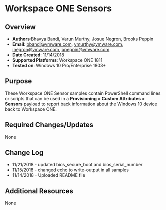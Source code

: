 # Workspace ONE Sensors

## Overview
- **Authors**:Bhavya Bandi, Varun Murthy, Josue Negron, Brooks Peppin
- **Email**: bbandi@vmware.com, vmurthy@vmware.com, jnegron@vmware.com, bpeppin@vmware.com
- **Date Created**: 11/14/2018
- **Supported Platforms**: Workspace ONE 1811
- **Tested on**: Windows 10 Pro/Enterprise 1803+

## Purpose
These Workspace ONE Sensor samples contain PowerShell command lines or scripts that can be used in a **Provisioning > Custom Attributes > Sensors** payload to report back information about the Windows 10 device back to Workspace ONE.

## Required Changes/Updates
None

## Change Log
- 11/21/2018 - updated bios_secure_boot and bios_serial_number
- 11/15/2018 - changed echo to write-output in all samples
- 11/14/2018 - Uploaded README file

## Additional Resources
None
